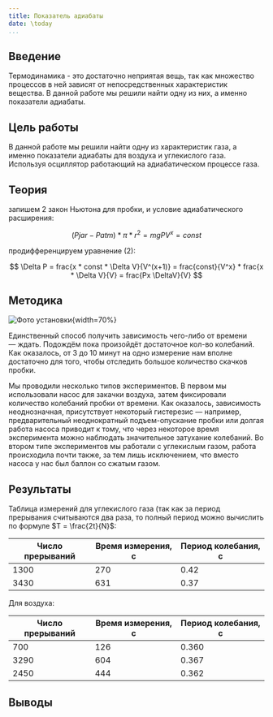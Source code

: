 ```yaml
---
title: Показатель адиабаты
date: \today
...
```


## Введение

Термодинамика - это достаточно неприятая вещь, так как множество процессов в ней зависят от непосредственных характеристик вещества. В данной работе мы решили найти одну из них, а именно показатели адиабаты.

## Цель работы

В данной работе мы решили найти одну из характеристик газа, а именно показатели адиабаты для воздуха и углекислого газа. Используя осциллятор работающий на адиабатическом процессе газа.

## Теория

запишем 2 закон Ньютона для пробки, и условие адиабатического расширения:

$$
(P{jar} - P{atm}) * \pi * r^2 = mg
PV^x = const
$$
 
продифференцируем уравнение (2):

$$
\Delta P = frac{x * const * \Delta V}{V^(x+1)} = frac{const}{V^x} * frac{x * \Delta V}{V} = frac{Px \DeltaV}{V}
$$



## Методика

![Фото установки](images_src/image-20220502225131905.png){width=70%}

Единственный способ получить зависимость чего-либо от времени — ждать. Подождём пока произойдёт достаточное кол-во колебаний. Как оказалось, от 3 до 10 минут на одно измерение нам вполне достаточно для того, чтобы отследить большое количество скачков пробки.

Мы проводили несколько типов экспериментов. В первом мы использовали насос для закачки воздуха, затем фиксировали количество колебаний пробки от времени. Как оказалось, зависимость неоднозначная, присутствует некоторый гистерезис — например, предварительный неоднократный подъем-опускание пробки или долгая работа насоса приводит к тому, что через некоторое время эксперимента можно наблюдать значительное затухание колебаний. Во втором типе экспериментов мы работали с углекислым газом, работа происходила почти также, за тем лишь исключением, что вместо насоса у нас был баллон со сжатым газом. 

## Результаты

Таблица измерений для углекислого газа (так как за период прерывания считываются два раза, то полный период можно вычислить по формуле $T = \frac{2t}{N}$:

| Число прерываний | Время измерения, с | Период колебания, с |
| ---------------- | ------------------ | ------------------- |
| 1300             | 270                | 0.42                |
| 3430             | 631                | 0.37                |

Для воздуха:

| Число прерываний | Время измерения, с | Период колебания, с |
| ---------------- | ------------------ | ------------------- |
| 700              | 126                | 0.360               |
| 3290             | 604                | 0.367               |
| 2450             | 444                | 0.362               |




## Выводы
